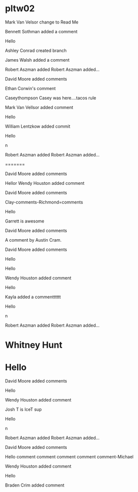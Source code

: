 # pltw02
Mark Van Velsor change to Read Me


Bennett Sothman added a comment 

Hello


Ashley Conrad created branch




James Walsh added a comment




Robert Aszman added Robert Aszman added...




David Moore added comments

Ethan Corwin's comment

 Caseythompson
Casey was here....tacos rule









Mark Van Vellsor added comment

Hello




William Lentzkow added commit

Hello


n

Robert Aszman added Robert Aszman added...


=======




David Moore added comments


Hellor
Wendy Houston added comment




David Moore added comments





Clay-comments-Richmond=comments

Hello


Garrett is awesome

David Moore added comments



A comment by Austin Cram.



David Moore added comments




Hello





Hello





Wendy Houston added comment



Hello






Kayla added a commentttttt

Hello


n

Robert Aszman added Robert Aszman added...




Whitney Hunt 
=======
Hello
=======

David Moore added comments



Hello






Wendy Houston added comment




Josh T is IceT sup

Hello

n

Robert Aszman added Robert Aszman added...




David Moore added comments




Hello
comment comment comment comment comment-Michael



Wendy Houston added comment

Hello

Braden Crim added comment



